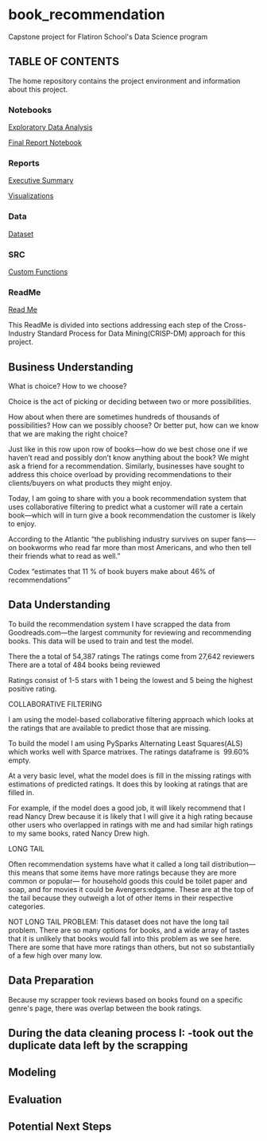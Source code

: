 # book_recommendation
Capstone project for Flatiron School's Data Science program

## TABLE OF CONTENTS

The home repository contains the project environment and information about this project.

### Notebooks

[Exploratory Data Analysis](notebooks/exploratory) 

[Final Report Notebook](notebooks/finanl)

### Reports
[Executive Summary](reports/presentation)

[Visualizations](reports/visualizations)

### Data

[Dataset](data)

### SRC

[Custom Functions](src)

### ReadMe

[Read Me](README.md)


This ReadMe is divided into sections addressing each step of the Cross-Industry Standard Process for Data Mining(CRISP-DM) approach for this project.

## Business Understanding 
What is choice? How to we choose?

Choice is the act of picking or deciding between two or more possibilities. 

How about when there are sometimes hundreds of thousands of possibilities? How can we possibly choose? Or better put, how can we know that we are making the right choice?

Just like in this row upon row of books—how do we best chose one if we haven’t read and possibly don’t know anything about the book? We might ask a friend for a recommendation. Similarly, businesses have sought to address this choice overload by providing recommendations to their clients/buyers on what products they might enjoy. 

Today, I am going to share with you a book recommendation system that uses collaborative filtering to predict what a customer will rate a certain book—which will in turn give a book recommendation the customer is likely to enjoy. 

According to the Atlantic “the publishing industry survives on super fans—-on bookworms who read far more than most Americans, and who then tell their friends what to read as well.”

Codex “estimates that 11 % of book buyers make about 46% of recommendations” 



## Data Understanding

To build the recommendation system I have scrapped the data from Goodreads.com—the largest community for reviewing and recommending books. This data will be used to train and test the model.

There the a total of 54,387 ratings
The ratings come from 27,642 reviewers
There are a total of 484 books being reviewed

Ratings consist of 1-5 stars with 1 being the lowest and 5 being the highest positive rating. 

COLLABORATIVE FILTERING

I am using the model-based collaborative filtering approach which looks at the ratings that are available to predict those that are missing.

To build the model I am using PySparks Alternating Least Squares(ALS) which works well with Sparce matrixes. The ratings dataframe is  99.60% empty.


At a very basic level, what the model does is fill in the missing ratings with estimations of predicted ratings. It does this by looking at ratings that are filled in.

For example, if the model does a good job, it will likely recommend that I read Nancy Drew because it is likely that I will give it a high rating because other users who overlapped in ratings with me and had similar high ratings to my same books, rated Nancy Drew high.  


LONG TAIL

Often recommendation systems have what it called a long tail distribution— this means that some items have more ratings because they are more common or popular— for household goods this could be toilet paper and soap, and for movies it could be Avengers:edgame. These are at the top of the tail because they outweigh a lot of other items in their respective categories.

NOT LONG TAIL PROBLEM:
This dataset does not have the long tail problem.  There are so many options for books, and a wide array of tastes that it is unlikely that books would fall into this problem as we see here. There are some that have more ratings than others, but not so substantially of a few high over many low.


## Data Preparation


Because my scrapper took reviews based on books found on a specific genre's page, there was overlap between the book ratings.

During the data cleaning process I:
-took out the duplicate data left by the scrapping
-



## Modeling





## Evaluation




## Potential Next Steps

